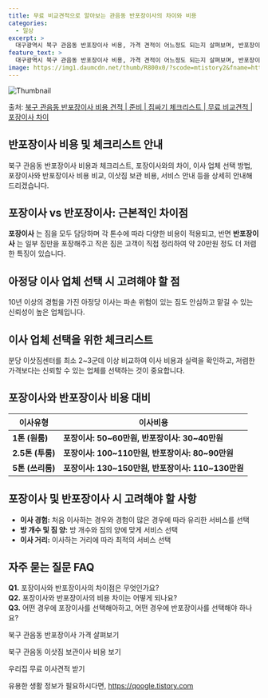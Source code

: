 ```yaml
---
title: 무료 비교견적으로 알아보는 관음동 반포장이사의 차이와 비용
categories:
  - 일상
excerpt: >
  대구광역시 북구 관음동 반포장이사 비용, 가격 견적이 어느정도 되는지 살펴보며, 반포장이사를 준비함에 있어 짐싸기 준비 체크리스트가 무엇인지 보겠습니다. 마지막으로 포장이사와 차이점을 통해 무료 비교견적으로 어떤 것이 더 합리적인 선택인지 공유 드립니다.북구 관음동 포장이사 견적 샘플 보기 👈 클릭북구 관음동 포장이사 가격 살펴보기 👈 클릭북구 관음동 반포장이사 평균 이사 비용평수북구 관음동 평균 이사 비용원룸 이사9평 이하 (1톤)30만원~투룸/쓰리룸 이사16평 ~ 20평 (2.5톤)80만원~쓰리룸 이사21평 (5톤) ~110만원~우리집 무료 이사견적 받기 👈 클릭포장 vs 반포장: 이사 방식의 큰 차이점이사에서 가장 큰 차이점은 포장이사와 반포장이사의 차이에 있습니다.포장이사는 이사 전반을 담당..
feature_text: >
  대구광역시 북구 관음동 반포장이사 비용, 가격 견적이 어느정도 되는지 살펴보며, 반포장이사를 준비함에 있어 짐싸기 준비 체크리스트가 무엇인지 보겠습니다. 마지막으로 포장이사와 차이점을 통해 무료 비교견적으로 어떤 것이 더 합리적인 선택인지 공유 드립니다.북구 관음동 포장이사 견적 샘플 보기 👈 클릭북구 관음동 포장이사 가격 살펴보기 👈 클릭북구 관음동 반포장이사 평균 이사 비용평수북구 관음동 평균 이사 비용원룸 이사9평 이하 (1톤)30만원~투룸/쓰리룸 이사16평 ~ 20평 (2.5톤)80만원~쓰리룸 이사21평 (5톤) ~110만원~우리집 무료 이사견적 받기 👈 클릭포장 vs 반포장: 이사 방식의 큰 차이점이사에서 가장 큰 차이점은 포장이사와 반포장이사의 차이에 있습니다.포장이사는 이사 전반을 담당..
image: https://img1.daumcdn.net/thumb/R800x0/?scode=mtistory2&fname=https%3A%2F%2Fblog.kakaocdn.net%2Fdn%2FbpDLsz%2FbtsHcamLfR0%2F90fOfiaWUPM70F8B4CeCJ0%2Fimg.webp
---
```


![Thumbnail](https://img1.daumcdn.net/thumb/R800x0/?scode=mtistory2&fname=https%3A%2F%2Fblog.kakaocdn.net%2Fdn%2FbpDLsz%2FbtsHcamLfR0%2F90fOfiaWUPM70F8B4CeCJ0%2Fimg.webp)

<p>출처: <a href="https://qoogle.tistory.com/9612" rel="dofollow">북구 관음동 반포장이사 비용 견적 | 준비 | 짐싸기 체크리스트 | 무료 비교견적 | 포장이사 차이</a> </p>

## 반포장이사 비용 및 체크리스트 안내

북구 관음동 반포장이사 비용과 체크리스트, 포장이사와의 차이, 이사 업체 선택 방법, 포장이사와 반포장이사 비용 비교, 이삿짐 보관 비용,
서비스 안내 등을 상세히 안내해 드리겠습니다.

## **포장이사 vs 반포장이사: 근본적인 차이점**

**포장이사** 는 짐을 모두 담당하며 각 톤수에 따라 다양한 비용이 적용되고, 반면 **반포장이사** 는 일부 짐만을 포장해주고 작은 짐은
고객이 직접 정리하여 약 20만원 정도 더 저렴한 특징이 있습니다.

## **아정당 이사 업체 선택 시 고려해야 할 점**

10년 이상의 경험을 가진 아정당 이사는 파손 위험이 있는 짐도 안심하고 맡길 수 있는 신뢰성이 높은 업체입니다.

## **이사 업체 선택을 위한 체크리스트**

분당 이삿짐센터를 최소 2~3군데 이상 비교하여 이사 비용과 실력을 확인하고, 저렴한 가격보다는 신뢰할 수 있는 업체를 선택하는 것이
중요합니다.

## 포장이사와 반포장이사 비용 대비

**이사유형** | **이사비용**  
---|---  
**1톤 (원룸)** | **포장이사: 50~60만원, 반포장이사: 30~40만원**  
**2.5톤 (투룸)** | **포장이사: 100~110만원, 반포장이사: 80~90만원**  
**5톤 (쓰리룸)** | **포장이사: 130~150만원, 반포장이사: 110~130만원**  
  
## **포장이사 및 반포장이사 시 고려해야 할 사항**

  * **이사 경험:** 처음 이사하는 경우와 경험이 많은 경우에 따라 유리한 서비스를 선택
  * **방 개수 및 짐 양:** 방 개수와 짐의 양에 맞게 서비스 선택
  * **이사 거리:** 이사하는 거리에 따라 최적의 서비스 선택

## **자주 묻는 질문 FAQ**

**Q1.** 포장이사와 반포장이사의 차이점은 무엇인가요?  
**Q2.** 포장이사와 반포장이사의 비용 차이는 어떻게 되나요?  
**Q3.** 어떤 경우에 포장이사를 선택해아하고, 어떤 경우에 반포장이사를 선택해야 하나요?

북구 관음동 반포장이사 가격 살펴보기

북구 관음동 이삿짐 보관이사 비용 보기

우리집 무료 이사견적 받기

 

유용한 생활 정보가 필요하시다면, <a href="https://qoogle.tistory.com" rel="dofollow">https://qoogle.tistory.com</a>


